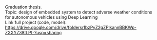 Graduation thesis. <br />
Topic: design of embedded system to detect adverse weather conditions for autonomous vehicles using Deep Learning <br />
Link full project (code, model): https://drive.google.com/drive/folders/1bzPyZ2gZPlkannBBKWp-ZXXYZ38tLPt-?usp=sharing

